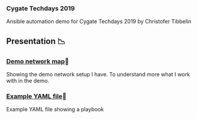 ### Cygate Techdays 2019
Ansible automation demo for Cygate Techdays 2019 by Christofer Tibbelin
## Presentation :chart_with_downwards_trend:
### [Demo network map](demo_map.png):maple_leaf:
Showing the demo network setup I have. To understand more what I work with in the demo.
### [Example YAML file](Example_YAML.yml):page_with_curl:
Example YAML file showing a playbook
